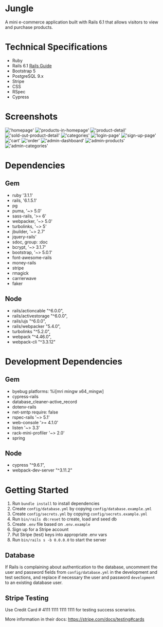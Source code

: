 # Jungle

A mini e-commerce application built with Rails 6.1 that allows visitors to view and purchase products.

# Technical Specifications

- Ruby
- Rails 6.1 [Rails Guide](http://guides.rubyonrails.org/v6.1/)
- Bootstrap 5
- PostgreSQL 9.x
- Stripe
- CSS
- RSpec
- Cypress

# Screenshots

!['homepage'](docs/1-homepage.png)
!['products-in-homepage'](docs/2-products-in-homepage.png)
!['product-detail'](docs/3-product-detail.png)
!['sold-out-product-detail'](docs/4-sold-out-product-detail.png)
!['categories'](docs/5-categories.png)
!['login-page'](docs/6-login-page.png)
!['sign-up-page'](docs/7-sign-up-page.png)
!['cart'](docs/8-cart.png)
!['order'](docs/9-order.png)
!['admin-dashboard'](docs/10-admin-dashboard.png)
!['admin-products'](docs/11-admin-products.png)
!['admin-categories'](docs/12-admin-categories.png)

# Dependencies

## Gem

- ruby '3.1.1'
- rails, '6.1.5.1'
- pg
- puma, '~> 5.0'
- sass-rails, '>= 6'
- webpacker, '~> 5.0'
- turbolinks, '~> 5'
- jbuilder, '~> 2.7'
- jquery-rails'
- sdoc, group: :doc
- bcrypt, '~> 3.1.7'
- bootstrap, '~> 5.0.1'
- font-awesome-rails
- money-rails
- stripe
- rmagick
- carrierwave
- faker

## Node

- rails/actioncable "^6.0.0",
- rails/activestorage "^6.0.0",
- rails/ujs "^6.0.0",
- rails/webpacker "5.4.0",
- turbolinks "^5.2.0",
- webpack "^4.46.0",
- webpack-cli "^3.3.12"

# Development Dependencies

## Gem

- byebug platforms: %i[mri mingw x64_mingw]
- cypress-rails
- database_cleaner-active_record
- dotenv-rails
- net-smtp require: false
- rspec-rails '~> 5.1'
- web-console '>= 4.1.0'
- listen '~> 3.3'
- rack-mini-profiler '~> 2.0'
- spring

## Node

- cypress "^9.6.1",
- webpack-dev-server "^3.11.2"

# Getting Started

1. Run `bundle install` to install dependencies
2. Create `config/database.yml` by copying `config/database.example.yml`
3. Create `config/secrets.yml` by copying `config/secrets.example.yml`
4. Run `bin/rails db:reset` to create, load and seed db
5. Create `.env` file based on `.env.example`
6. Sign up for a Stripe account
7. Put Stripe (test) keys into appropriate .env vars
8. Run `bin/rails s -b 0.0.0.0` to start the server

## Database

If Rails is complaining about authentication to the database, uncomment the user and password fields from `config/database.yml` in the development and test sections, and replace if necessary the user and password `development` to an existing database user.

## Stripe Testing

Use Credit Card # 4111 1111 1111 1111 for testing success scenarios.

More information in their docs: <https://stripe.com/docs/testing#cards>
